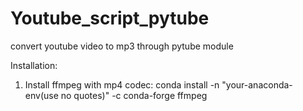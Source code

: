 # Youtube_script_pytube
convert youtube video to mp3 through pytube module

Installation:
1. Install ffmpeg with mp4 codec:
  conda install -n "your-anaconda-env(use no quotes)" -c conda-forge ffmpeg
